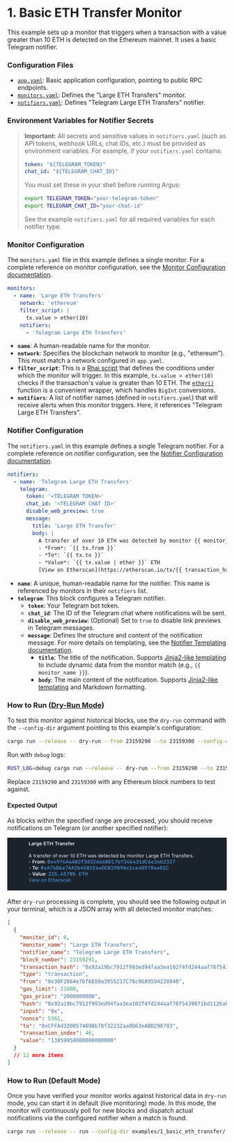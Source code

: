 # 1. Basic ETH Transfer Monitor

This example sets up a monitor that triggers when a transaction with a value
greater than 10 ETH is detected on the Ethereum mainnet. It uses a basic
Telegram notifier.

### Configuration Files

- [`app.yaml`](../../docs/src/user_guide/config_app.md): Basic application configuration, pointing to public RPC endpoints.
- [`monitors.yaml`](../../docs/src/user_guide/config_monitors.md): Defines the "Large ETH Transfers" monitor.
- [`notifiers.yaml`](../../docs/src/user_guide/config_notifiers.md): Defines "Telegram Large ETH Transfers" notifier.

### Environment Variables for Notifier Secrets

> **Important:** All secrets and sensitive values in `notifiers.yaml` (such as API tokens, webhook URLs, chat IDs, etc.) must be provided as environment variables.
> For example, if your `notifiers.yaml` contains:
>
> ```yaml
> token: "${TELEGRAM_TOKEN}"
> chat_id: "${TELEGRAM_CHAT_ID}"
> ```
>
> You must set these in your shell before running Argus:
>
> ```sh
> export TELEGRAM_TOKEN="your-telegram-token"
> export TELEGRAM_CHAT_ID="your-chat-id"
> ```
>
> See the example `notifiers.yaml` for all required variables for each notifier type.

### Monitor Configuration

The `monitors.yaml` file in this example defines a single monitor. For a complete reference on monitor configuration, see the [Monitor Configuration documentation](../../docs/src/user_guide/config_monitors.md).

```yaml
monitors:
  - name: 'Large ETH Transfers'
    network: 'ethereum'
    filter_script: |
      tx.value > ether(10)
    notifiers:
      - 'Telegram Large ETH Transfers'
```

- **`name`**: A human-readable name for the monitor.
- **`network`**: Specifies the blockchain network to monitor (e.g., "ethereum").
  This must match a network configured in `app.yaml`.
- **`filter_script`**: This is a [Rhai script](../../docs/src/user_guide/rhai_scripts.md) that defines the conditions under
  which the monitor will trigger. In this example, `tx.value > ether(10)` checks
  if the transaction's value is greater than 10 ETH. The [`ether()`](../../docs/src/user_guide/rhai_helpers.md#ethervalue) function is a
  convenient wrapper, which handles `BigInt` conversions.
- **`notifiers`**: A list of notifier names (defined in `notifiers.yaml`) that
  will receive alerts when this monitor triggers. Here, it references "Telegram
  Large ETH Transfers".

### Notifier Configuration

The `notifiers.yaml` in this example defines a single Telegram notifier. For a complete reference on notifier configuration, see the [Notifier Configuration documentation](../../docs/src/user_guide/config_notifiers.md).

```yaml
notifiers:
  - name: 'Telegram Large ETH Transfers'
    telegram:
      token: '<TELEGRAM TOKEN>'
      chat_id: '<TELEGRAM CHAT ID>'
      disable_web_preview: true
      message:
        title: 'Large ETH Transfer'
        body: |
          A transfer of over 10 ETH was detected by monitor {{ monitor_name }}.
          - *From*: `{{ tx.from }}`
          - *To*: `{{ tx.to }}`
          - *Value*: `{{ tx.value | ether }}` ETH
          [View on Etherscan](https://etherscan.io/tx/{{ transaction_hash }})
```

- **`name`**: A unique, human-readable name for the notifier. This name is
  referenced by monitors in their `notifiers` list.
- **`telegram`**: This block configures a Telegram notifier.
  - **`token`**: Your Telegram bot token.
  - **`chat_id`**: The ID of the Telegram chat where notifications will be sent.
  - **`disable_web_preview`**: (Optional) Set to `true` to disable link previews
    in Telegram messages.
  - **`message`**: Defines the structure and content of the notification
    message. For more details on templating, see the [Notifier Templating documentation](../../docs/src/user_guide/notifier_templating.md).
    - **`title`**: The title of the notification. Supports
      [Jinja2-like templating](https://docs.rs/minijinja/latest/minijinja/) to
      include dynamic data from the monitor match (e.g., `{{ monitor_name }}`).
    - **`body`**: The main content of the notification. Supports
      [Jinja2-like templating](https://docs.rs/minijinja/latest/minijinja/) and
      Markdown formatting.

### How to Run ([Dry-Run Mode](../../docs/src/operations/cli.md#dry-run-mode))

To test this monitor against historical blocks, use the `dry-run` command with
the `--config-dir` argument pointing to this example's configuration:

```bash
cargo run --release -- dry-run --from 23159290 --to 23159300 --config-dir examples/1_basic_eth_transfer/
```

Run with `debug` logs:

```bash
RUST_LOG=debug cargo run --release -- dry-run --from 23159290 --to 23159300 --config-dir examples/1_basic_eth_transfer/
```

Replace `23159290` and `23159300` with any Ethereum block numbers to test
against.

#### Expected Output

As blocks within the specified range are processed, you should receive
notifications on Telegram (or another specified notifier):

![Sample notification output (Telegram)](image.png)

After `dry-run` processing is complete, you should see the following output in
your terminal, which is a JSON array with all detected monitor matches:

```json
[
  {
    "monitor_id": 0,
    "monitor_name": "Large ETH Transfers",
    "notifier_name": "Telegram Large ETH Transfers",
    "block_number": 23159291,
    "transaction_hash": "0x92a19bc7912f993ed94faa3ea102f4fd244aaf78f5439071bd1126ab419f2ce6",
    "type": "transaction",
    "from": "0x30F2864e7bf6E89a3955217C78c8689594228940",
    "gas_limit": 21000,
    "gas_price": "2000000000",
    "hash": "0x92a19bc7912f993ed94faa3ea102f4fd244aaf78f5439071bd1126ab419f2ce6",
    "input": "0x",
    "nonce": 5361,
    "to": "0xCFFAd3200574698b78f32232aa9D63eABD290703",
    "transaction_index": 46,
    "value": "13859958000000000000"
  }
  // 12 more items
]
```

### How to Run (Default Mode)

Once you have verified your monitor works against historical data in `dry-run`
mode, you can start it in default (live monitoring) mode. In this mode, the
monitor will continuously poll for new blocks and dispatch actual notifications
via the configured notifier when a match is found.

```bash
cargo run --release -- run --config-dir examples/1_basic_eth_transfer/
```
